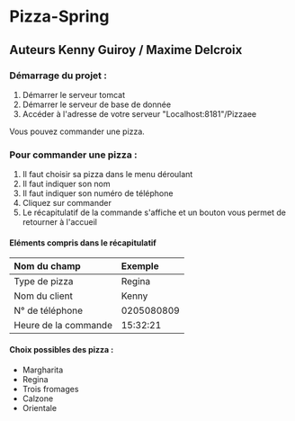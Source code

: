 # Pizza-Spring
## Auteurs Kenny Guiroy /  Maxime Delcroix

### Démarrage du projet :
1. Démarrer le serveur tomcat
2. Démarrer le serveur de base de donnée
3. Accéder à l'adresse de votre serveur "Localhost:8181"/Pizzaee

Vous pouvez commander une pizza.

### Pour commander une pizza :
1. Il faut choisir sa pizza dans le menu déroulant
2. Il faut indiquer son nom 
3. Il faut indiquer son numéro de téléphone
4. Cliquez sur commander
5. Le récapitulatif de la commande s'affiche et un bouton vous permet de retourner à l'accueil

#### Eléments compris dans le récapitulatif
|Nom du champ | Exemple|
|:--------|:-----|
|Type de pizza | Regina|
|Nom du client | Kenny|
|N° de téléphone | 0205080809|
|Heure de la commande | 15:32:21|

#### Choix possibles des pizza :
* Margharita
* Regina
* Trois fromages
* Calzone
* Orientale

